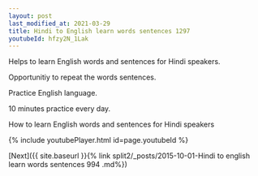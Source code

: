 ```yaml
---
layout: post
last_modified_at: 2021-03-29
title: Hindi to English learn words sentences 1297 
youtubeId: hfzy2N_1Lak
---
```

 
 
Helps to learn English words and sentences for Hindi speakers.

Opportunitiy to repeat the words sentences. 

Practice English language. 
 
10 minutes practice every day. 
 
How to learn English words and sentences for Hindi speakers 
 
{% include youtubePlayer.html id=page.youtubeId %}
 
 
[Next]({{ site.baseurl }}{% link  split2/_posts/2015-10-01-Hindi to english learn words sentences 994 .md%})
 
